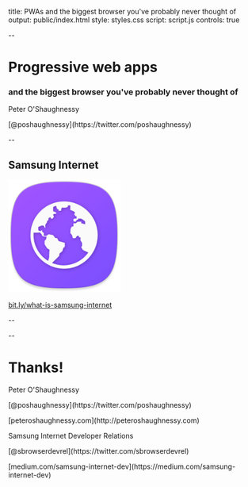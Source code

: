 title: PWAs and the biggest browser you've probably never thought of
output: public/index.html
style: styles.css
script: script.js
controls: true

--

# Progressive web apps

### and the biggest browser you've probably never thought of 

<div class="group-closer">
  <p>Peter O'Shaughnessy</p>
  <p>[@poshaughnessy](https://twitter.com/poshaughnessy)</p>
</div>

--

<h2>Samsung Internet</h2>
<p class="no-margin"><img src="images/samsunginternet.png" alt="Samsung Internet" width="45%"></p>
<p class="caption"><a href="http://bit.ly/what-is-samsung-internet">bit.ly/what-is-samsung-internet</a></p>

--



--

<h1>Thanks!</h1>

<div class="group-closer">
  <p>Peter O'Shaughnessy</p>
  <p>[@poshaughnessy](https://twitter.com/poshaughnessy)</p>
  <p>[peteroshaughnessy.com](http://peteroshaughnessy.com)</p>
</div>

<div class="group-closer">
  <p>Samsung Internet Developer Relations</p>
  <p>[@sbrowserdevrel](https://twitter.com/sbrowserdevrel)</p>
  <p>[medium.com/samsung-internet-dev](https://medium.com/samsung-internet-dev)</p>
</div>
